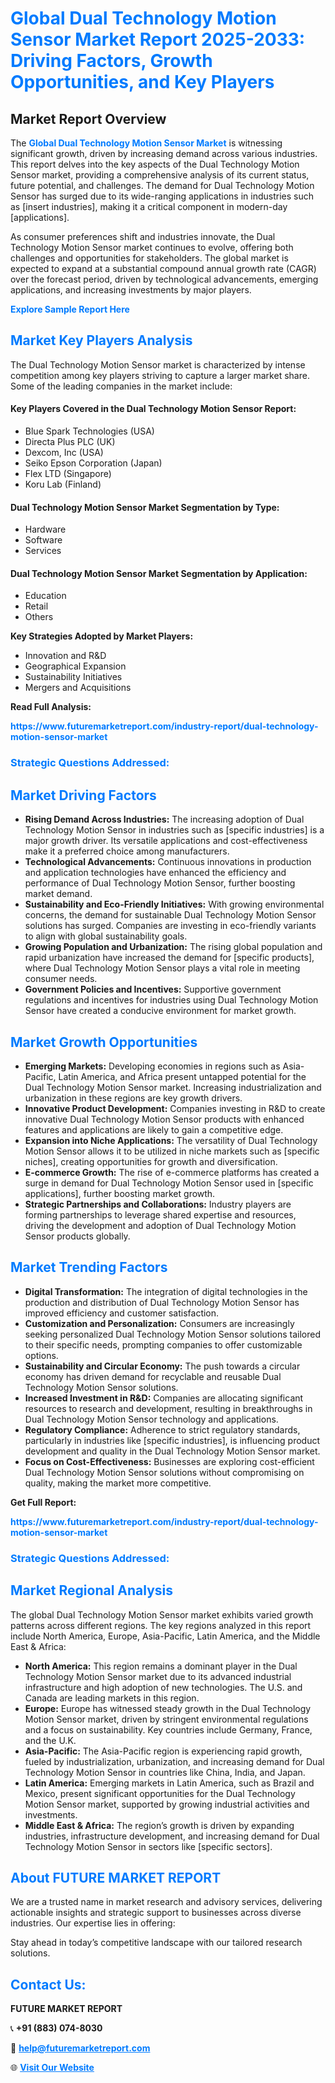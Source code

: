 <h1 style="color: #007BFF;">Global Dual Technology Motion Sensor Market Report 2025-2033: Driving Factors, Growth Opportunities, and Key Players</h1>

<section id="overview">
<h2>Market Report Overview</h2>
<p>The <a href="https://www.futuremarketreport.com/industry-report/dual-technology-motion-sensor-market" style="color: #007BFF; text-decoration: none;"><strong>Global Dual Technology Motion Sensor Market</strong></a> is witnessing significant growth, driven by increasing demand across various industries. This report delves into the key aspects of the Dual Technology Motion Sensor market, providing a comprehensive analysis of its current status, future potential, and challenges. The demand for Dual Technology Motion Sensor has surged due to its wide-ranging applications in industries such as [insert industries], making it a critical component in modern-day [applications].</p>
<p>As consumer preferences shift and industries innovate, the Dual Technology Motion Sensor market continues to evolve, offering both challenges and opportunities for stakeholders. The global market is expected to expand at a substantial compound annual growth rate (CAGR) over the forecast period, driven by technological advancements, emerging applications, and increasing investments by major players.</p>
</section>

<section id="overview">
<p><a href="https://www.futuremarketreport.com/request-sample/reportId=37250" style="color: #007BFF; text-decoration: none;"><strong>Explore Sample Report Here</strong></a></p>
</section>

<section id="key-players">
<h2 style="color: #007BFF;">Market Key Players Analysis</h2>
<p>The Dual Technology Motion Sensor market is characterized by intense competition among key players striving to capture a larger market share. Some of the leading companies in the market include:</p>
<h4>Key Players Covered in the Dual Technology Motion Sensor Report:</h4>
<ul><li>Blue Spark Technologies (USA)</li><li>Directa Plus PLC (UK)</li><li>Dexcom, Inc (USA)</li><li>Seiko Epson Corporation (Japan)</li><li>Flex LTD (Singapore)</li><li>Koru Lab (Finland)</li></ul>
<h4>Dual Technology Motion Sensor Market Segmentation by Type:</h4>
<ul><li>Hardware</li><li>Software</li><li>Services</li></ul>

<h4>Dual Technology Motion Sensor Market Segmentation by Application:</h4>
<ul><li>Education</li><li>Retail</li><li>Others</li></ul>
<p><strong>Key Strategies Adopted by Market Players:</strong></p>
<ul>
<li>Innovation and R&D</li>
<li>Geographical Expansion</li>
<li>Sustainability Initiatives</li>
<li>Mergers and Acquisitions</li>
</ul>
</section>

<section>
<p><strong>Read Full Analysis: </strong></p><a href="https://www.futuremarketreport.com/industry-report/dual-technology-motion-sensor-market" style="color: #007BFF; text-decoration: none;"><strong>https://www.futuremarketreport.com/industry-report/dual-technology-motion-sensor-market</strong></a>
<h3 style="color: #007BFF;">Strategic Questions Addressed:</h3>
</section>

<section id="driving-factors">
<h2 style="color: #007BFF;">Market Driving Factors</h2>
<ul>
<li><strong>Rising Demand Across Industries:</strong> The increasing adoption of Dual Technology Motion Sensor in industries such as [specific industries] is a major growth driver. Its versatile applications and cost-effectiveness make it a preferred choice among manufacturers.</li>
<li><strong>Technological Advancements:</strong> Continuous innovations in production and application technologies have enhanced the efficiency and performance of Dual Technology Motion Sensor, further boosting market demand.</li>
<li><strong>Sustainability and Eco-Friendly Initiatives:</strong> With growing environmental concerns, the demand for sustainable Dual Technology Motion Sensor solutions has surged. Companies are investing in eco-friendly variants to align with global sustainability goals.</li>
<li><strong>Growing Population and Urbanization:</strong> The rising global population and rapid urbanization have increased the demand for [specific products], where Dual Technology Motion Sensor plays a vital role in meeting consumer needs.</li>
<li><strong>Government Policies and Incentives:</strong> Supportive government regulations and incentives for industries using Dual Technology Motion Sensor have created a conducive environment for market growth.</li>
</ul>
</section>

<section id="growth-opportunities">
<h2 style="color: #007BFF;">Market Growth Opportunities</h2>
<ul>
<li><strong>Emerging Markets:</strong> Developing economies in regions such as Asia-Pacific, Latin America, and Africa present untapped potential for the Dual Technology Motion Sensor market. Increasing industrialization and urbanization in these regions are key growth drivers.</li>
<li><strong>Innovative Product Development:</strong> Companies investing in R&D to create innovative Dual Technology Motion Sensor products with enhanced features and applications are likely to gain a competitive edge.</li>
<li><strong>Expansion into Niche Applications:</strong> The versatility of Dual Technology Motion Sensor allows it to be utilized in niche markets such as [specific niches], creating opportunities for growth and diversification.</li>
<li><strong>E-commerce Growth:</strong> The rise of e-commerce platforms has created a surge in demand for Dual Technology Motion Sensor used in [specific applications], further boosting market growth.</li>
<li><strong>Strategic Partnerships and Collaborations:</strong> Industry players are forming partnerships to leverage shared expertise and resources, driving the development and adoption of Dual Technology Motion Sensor products globally.</li>
</ul>
</section>

<section id="trending-factors">
<h2 style="color: #007BFF;">Market Trending Factors</h2>
<ul>
<li><strong>Digital Transformation:</strong> The integration of digital technologies in the production and distribution of Dual Technology Motion Sensor has improved efficiency and customer satisfaction.</li>
<li><strong>Customization and Personalization:</strong> Consumers are increasingly seeking personalized Dual Technology Motion Sensor solutions tailored to their specific needs, prompting companies to offer customizable options.</li>
<li><strong>Sustainability and Circular Economy:</strong> The push towards a circular economy has driven demand for recyclable and reusable Dual Technology Motion Sensor solutions.</li>
<li><strong>Increased Investment in R&D:</strong> Companies are allocating significant resources to research and development, resulting in breakthroughs in Dual Technology Motion Sensor technology and applications.</li>
<li><strong>Regulatory Compliance:</strong> Adherence to strict regulatory standards, particularly in industries like [specific industries], is influencing product development and quality in the Dual Technology Motion Sensor market.</li>
<li><strong>Focus on Cost-Effectiveness:</strong> Businesses are exploring cost-efficient Dual Technology Motion Sensor solutions without compromising on quality, making the market more competitive.</li>
</ul>
</section>

<section>
<p><strong>Get Full Report: </strong></p><a href="https://www.futuremarketreport.com/industry-report/dual-technology-motion-sensor-market" style="color: #007BFF; text-decoration: none;"><strong>https://www.futuremarketreport.com/industry-report/dual-technology-motion-sensor-market</strong></a>
<h3 style="color: #007BFF;">Strategic Questions Addressed:</h3>
</section>


<section id="regional-analysis">
<h2 style="color: #007BFF;">Market Regional Analysis</h2>
<p>The global Dual Technology Motion Sensor market exhibits varied growth patterns across different regions. The key regions analyzed in this report include North America, Europe, Asia-Pacific, Latin America, and the Middle East & Africa:</p>
<ul>
<li><strong>North America:</strong> This region remains a dominant player in the Dual Technology Motion Sensor market due to its advanced industrial infrastructure and high adoption of new technologies. The U.S. and Canada are leading markets in this region.</li>
<li><strong>Europe:</strong> Europe has witnessed steady growth in the Dual Technology Motion Sensor market, driven by stringent environmental regulations and a focus on sustainability. Key countries include Germany, France, and the U.K.</li>
<li><strong>Asia-Pacific:</strong> The Asia-Pacific region is experiencing rapid growth, fueled by industrialization, urbanization, and increasing demand for Dual Technology Motion Sensor in countries like China, India, and Japan.</li>
<li><strong>Latin America:</strong> Emerging markets in Latin America, such as Brazil and Mexico, present significant opportunities for the Dual Technology Motion Sensor market, supported by growing industrial activities and investments.</li>
<li><strong>Middle East & Africa:</strong> The region’s growth is driven by expanding industries, infrastructure development, and increasing demand for Dual Technology Motion Sensor in sectors like [specific sectors].</li>
</ul>
</section>

<footer>
<h2 style="color: #007BFF;">About FUTURE MARKET REPORT</h2>
<p>We are a trusted name in market research and advisory services, delivering actionable insights and strategic support to businesses across diverse industries. Our expertise lies in offering:</p>

<p>Stay ahead in today’s competitive landscape with our tailored research solutions.</p>

<h2 style="color: #007BFF;">Contact Us:</h2>
<p><strong>FUTURE MARKET REPORT</strong></p>
<p>📞 <strong>+91 (883) 074-8030</strong></p>
<p>📧 <strong><a href="mailto:help@futuremarketreport.com" style="color: #007BFF;">help@futuremarketreport.com</a></strong></p>
<p>🌐 <strong><a href="https://www.futuremarketreport.com/" style="color: #007BFF;">Visit Our Website</a></strong></p>
</footer>